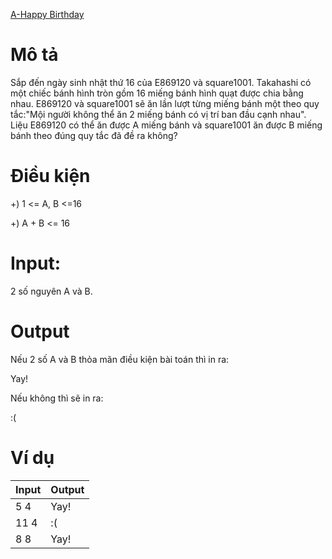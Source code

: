 [A-Happy Birthday](https://atcoder.jp/contests/ABC100/tasks/abc100_a)

# Mô tả
Sắp đến ngày sinh nhật thứ 16 của E869120 và square1001. 
Takahashi có một chiếc bánh hình tròn gồm 16 miếng bánh hình quạt được chia bằng nhau. 
E869120 và square1001 sẽ ăn lần lượt từng miếng bánh một theo quy tắc:"Mội người không thể ăn 2 miếng bánh có vị trí ban đầu cạnh nhau". 
Liệu E869120 có thể ăn được A miếng bánh và square1001 ăn được B miếng bánh theo đúng quy tắc đã đề ra không?

# Điều kiện 
+) 1 <= A, B <=16

+) A + B <= 16

# Input:
2 số nguyên A và B.

# Output
Nếu 2 số A và B thỏa mãn điều kiện bài toán thì in ra:

Yay!

Nếu không thì sẽ in ra:

:(

# Ví dụ
| Input | Output |
| ----- | ----- |
| 5 4 | Yay! |
| 11 4 | :( |
| 8 8 | Yay! |
